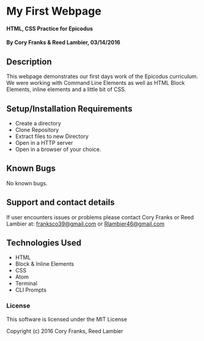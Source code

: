 # My First Webpage

#### HTML, CSS Practice for Epicodus

#### By Cory Franks & Reed Lambier, 03/14/2016

## Description

This webpage demonstrates our first days work of the Epicodus curriculum. We were working with Command Line Elements
  as well as HTML Block Elements, inline elements and a little bit of CSS.

## Setup/Installation Requirements

* Create a directory
* Clone Repository
* Extract files to new Directory
* Open in a HTTP server
* Open in a browser of your choice.


## Known Bugs


No known bugs.

## Support and contact details

If user encounters issues or problems please contact Cory Franks or Reed Lambier at: franksco39@gmail.com or Rlambier46@gmail.com

## Technologies Used

* HTML
* Block & Inline Elements
* CSS
* Atom
* Terminal
* CLI Prompts

### License

This software is licensed under the MIT License

Copyright (c) 2016 Cory Franks, Reed Lambier

